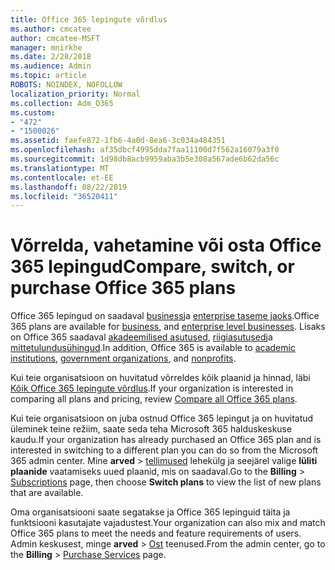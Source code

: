 ```yaml
---
title: Office 365 lepingute võrdlus
ms.author: cmcatee
author: cmcatee-MSFT
manager: mnirkhe
ms.date: 2/28/2018
ms.audience: Admin
ms.topic: article
ROBOTS: NOINDEX, NOFOLLOW
localization_priority: Normal
ms.collection: Adm_O365
ms.custom:
- "472"
- "1500026"
ms.assetid: faefe872-1fb6-4a0d-8ea6-3c034a484351
ms.openlocfilehash: af35dbcf4995dda7faa11100d7f562a16079a3f0
ms.sourcegitcommit: 1d98db8acb9959aba3b5e308a567ade6b62da56c
ms.translationtype: MT
ms.contentlocale: et-EE
ms.lasthandoff: 08/22/2019
ms.locfileid: "36520411"
---
```

# <a name="compare-switch-or-purchase-office-365-plans"></a><span data-ttu-id="15e1d-102">Võrrelda, vahetamine või osta Office 365 lepingud</span><span class="sxs-lookup"><span data-stu-id="15e1d-102">Compare, switch, or purchase Office 365 plans</span></span>
  
<span data-ttu-id="15e1d-103">Office 365 lepingud on saadaval [business](https://products.office.com/compare-all-microsoft-office-products?tab=2)ja [enterprise taseme jaoks](https://products.office.com/business/compare-more-office-365-for-business-plans).</span><span class="sxs-lookup"><span data-stu-id="15e1d-103">Office 365 plans are available for [business](https://products.office.com/compare-all-microsoft-office-products?tab=2), and [enterprise level businesses](https://products.office.com/business/compare-more-office-365-for-business-plans).</span></span> <span data-ttu-id="15e1d-104">Lisaks on Office 365 saadaval [akadeemilised asutused](https://products.office.com/academic/compare-office-365-education-plans), [riigiasutused](https://products.office.com/government/compare-office-365-government-plans)ja [mittetulundusühingud](https://products.office.com/nonprofit/office-365-nonprofit-plans-and-pricing?tab=1).</span><span class="sxs-lookup"><span data-stu-id="15e1d-104">In addition, Office 365 is available to [academic institutions](https://products.office.com/academic/compare-office-365-education-plans), [government organizations](https://products.office.com/government/compare-office-365-government-plans), and [nonprofits](https://products.office.com/nonprofit/office-365-nonprofit-plans-and-pricing?tab=1).</span></span>
  
<span data-ttu-id="15e1d-105">Kui teie organisatsioon on huvitatud võrreldes kõik plaanid ja hinnad, läbi [Kõik Office 365 lepingute võrdlus](https://products.office.com/business/compare-more-office-365-for-business-plans).</span><span class="sxs-lookup"><span data-stu-id="15e1d-105">If your organization is interested in comparing all plans and pricing, review [Compare all Office 365 plans](https://products.office.com/business/compare-more-office-365-for-business-plans).</span></span>
  
<span data-ttu-id="15e1d-106">Kui teie organisatsioon on juba ostnud Office 365 lepingut ja on huvitatud üleminek teine režiim, saate seda teha Microsoft 365 halduskeskuse kaudu.</span><span class="sxs-lookup"><span data-stu-id="15e1d-106">If your organization has already purchased an Office 365 plan and is interested in switching to a different plan you can do so from the Microsoft 365 admin center.</span></span> <span data-ttu-id="15e1d-107">Mine **arved** \> [tellimused](https://go.microsoft.com/fwlink/p/?linkid=842054) lehekülg ja seejärel valige **lüliti plaanide** vaatamiseks uued plaanid, mis on saadaval.</span><span class="sxs-lookup"><span data-stu-id="15e1d-107">Go to the **Billing** \> [Subscriptions](https://go.microsoft.com/fwlink/p/?linkid=842054) page, then choose **Switch plans** to view the list of new plans that are available.</span></span>
  
<span data-ttu-id="15e1d-108">Oma organisatsiooni saate segatakse ja Office 365 lepinguid täita ja funktsiooni kasutajate vajadustest.</span><span class="sxs-lookup"><span data-stu-id="15e1d-108">Your organization can also mix and match Office 365 plans to meet the needs and feature requirements of users.</span></span> <span data-ttu-id="15e1d-109">Admin keskusest, minge **arved** \> [Ost](https://go.microsoft.com/fwlink/p/?linkid=868433) teenused.</span><span class="sxs-lookup"><span data-stu-id="15e1d-109">From the admin center, go to the **Billing** \> [Purchase Services](https://go.microsoft.com/fwlink/p/?linkid=868433) page.</span></span>